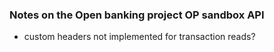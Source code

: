 ### Notes on the Open banking project OP sandbox API
- custom headers not implemented for transaction reads?